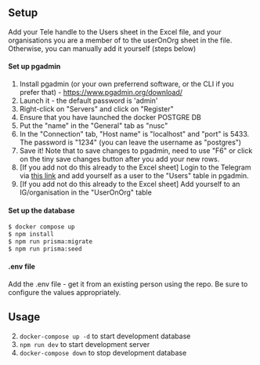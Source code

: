 ## Setup

Add your Tele handle to the Users sheet in the Excel file, and your organisations you are a member of to the userOnOrg sheet in the file. Otherwise, you can manually add it yourself (steps below)

#### Set up pgadmin

1. Install pgadmin (or your own preferrend software, or the CLI if you prefer that) - https://www.pgadmin.org/download/
2. Launch it - the default password is 'admin'
3. Right-click on "Servers" and click on "Register"
4. Ensure that you have launched the docker POSTGRE DB
5. Put the "name" in the "General" tab as "nusc"
6. In the "Connection" tab, "Host name" is "localhost" and "port" is 5433. The password is "1234" (you can leave the username as "postgres")
7. Save it! Note that to save changes to pgadmin, need to use "F6" or click on the tiny save changes button after you add your new rows.
8. \[If you add not do this already to the Excel sheet\] Login to the Telegram via [this link](https://usdevs.github.io/uscwebsite-hackathon-backend/) and add yourself as a user to the "Users" table in pgadmin.
9. \[If you add not do this already to the Excel sheet\] Add yourself to an IG/organisation in the "UserOnOrg" table

#### Set up the database

```bash
$ docker compose up
$ npm install
$ npm run prisma:migrate
$ npm run prisma:seed
```

#### .env file

Add the .env file - get it from an existing person using the repo. Be sure to configure the values appropriately.

## Usage

2. `docker-compose up -d` to start development database
3. `npm run dev` to start development server
4. `docker-compose down` to stop development database
